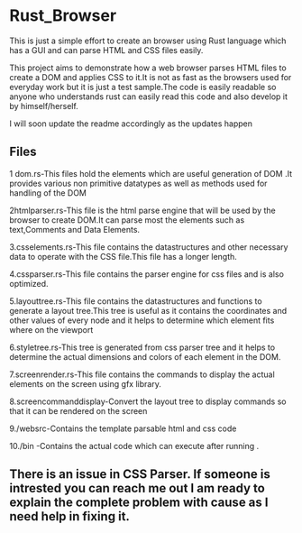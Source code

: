 # Rust_Browser
This is just a simple effort to create an browser using Rust language which has a GUI and can parse HTML and CSS files easily. 

This project aims to demonstrate how a web browser parses HTML files to create a DOM and applies CSS to it.It is not as fast as the browsers used for everyday work but it is just a test sample.The code is easily readable so anyone who understands rust can easily read this code and also develop it by himself/herself.

I will soon update the readme accordingly as the updates happen

## Files
1 dom.rs-This files hold the elements which are useful generation of DOM .It provides various non primitive datatypes as well as methods used for handling of the DOM

2htmlparser.rs-This file is the html parse engine that will be used by the browser to create DOM.It can parse most the elements such as text,Comments and Data Elements.

3.csselements.rs-This file contains the datastructures and other necessary data to operate with the CSS file.This file has a longer length.

4.cssparser.rs-This file contains the parser engine for css files and is also optimized.

5.layouttree.rs-This file contains the datastructures and functions to generate a layout tree.This tree is useful as it contains the coordinates and other values of every node and it helps to determine which element fits where on the viewport

6.styletree.rs-This tree is generated from css parser tree and it helps to determine the actual dimensions and colors of each element in the DOM.

7.screenrender.rs-This file contains the commands to display the actual elements on the screen using gfx library.

8.screencommanddisplay-Convert the layout tree to display commands so that it can be rendered on the screen

9./websrc-Contains the template parsable html and css code

10./bin -Contains the actual code which can execute after running .

## There is an issue in CSS Parser. If someone is intrested you can reach me out I am ready to explain the complete problem with cause as I need help in fixing it.


